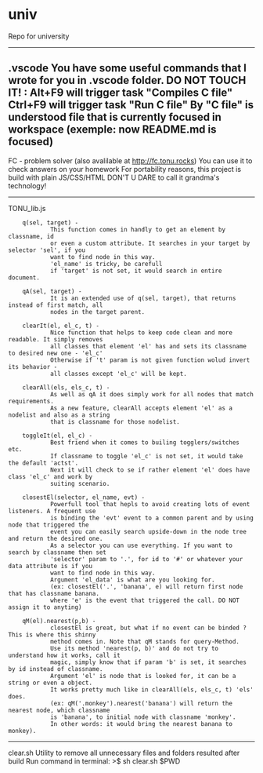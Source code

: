 # univ
Repo for university

---------------------------------------------------------------------------------------------------

.vscode
    You have some useful commands that I wrote for you in .vscode folder. DO NOT TOUCH IT! :
        Alt+F9 will trigger task "Compiles C file"
        Ctrl+F9 will trigger task "Run C file"
        By "C file" is understood file that is currently focused in workspace 
        (exemple: now README.md is focused)
---------------------------------------------------------------------------------------------------

FC - problem solver (also avalilable at http://fc.tonu.rocks)
    You can use it to check answers on your homework
    For portability reasons, this project is build with plain JS/CSS/HTML
    DON'T U DARE to call it grandma's technology!

---------------------------------------------------------------------------------------------------

TONU_lib.js

        q(sel, target) -
                This function comes in handly to get an element by classname, id 
                or even a custom attribute. It searches in your target by selector 'sel', if you
                want to find node in this way.
                'el_name' is tricky, be carefull 
                if 'target' is not set, it would search in entire document.

        qA(sel, target) -
                It is an extended use of q(sel, target), that returns instead of first match, all 
                nodes in the target parent.

        clearIt(el, el_c, t) -
                Nice function that helps to keep code clean and more readable. It simply removes 
                all classes that element 'el' has and sets its classname to desired new one - 'el_c'
                Otherwise if 't' param is not given function wolud invert its behavior - 
                all classes except 'el_c' will be kept.

        clearAll(els, els_c, t) -
                As well as qA it does simply work for all nodes that match requirements.
                As a new feature, clearAll accepts element 'el' as a nodelist and also as a string 
                that is classname for those nodelist.
        
        toggleIt(el, el_c) -
                Best friend when it comes to builing togglers/switches etc.
                If classname to toggle 'el_c' is not set, it would take the default 'actst'.
                Next it will check to se if rather element 'el' does have class 'el_c' and work by
                suiting scenario.

        closestEl(selector, el_name, evt) -
                Powerfull tool that hepls to avoid creating lots of event listeners. A frequent use
                is binding the 'evt' event to a common parent and by using node that triggered the
                event you can easily search upside-down in the node tree and return the desired one.
                As a selector you can use everything. If you want to search by classname then set
                'selector' param to '.', for id to '#' or whatever your data attribute is if you
                want to find node in this way.
                Argument 'el_data' is what are you looking for.
                (ex: closestEl('.', 'banana', e) will return first node that has classname banana.
                where 'e' is the event that triggered the call. DO NOT assign it to anyting)

        qM(el).nearest(p,b) -
                closestEl is great, but what if no event can be binded ? This is where this shinny
                method comes in. Note that qM stands for query-Method.
                Use its method 'nearest(p, b)' and do not try to understand how it works, call it
                magic, simply know that if param 'b' is set, it searches by id instead of classname.
                Argument 'el' is node that is looked for, it can be a string or even a object.
                It works pretty much like in clearAll(els, els_c, t) 'els' does.
                (ex: qM('.monkey').nearest('banana') will return the nearest node, which classname
                is 'banana', to initial node with classname 'monkey'.
                In other words: it would bring the nearest banana to monkey).

--------------------------------------------------------------------------------------------------

clear.sh
        Utility to remove all unnecessary files and folders resulted after build
        Run command in terminal: >$ sh clear.sh $PWD